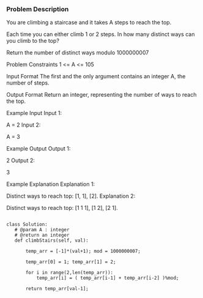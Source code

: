 ### Problem Description

You are climbing a staircase and it takes A steps to reach the top.

Each time you can either climb 1 or 2 steps. In how many distinct ways can you climb to the top?

Return the number of distinct ways modulo 1000000007



Problem Constraints
1 <= A <= 105



Input Format
The first and the only argument contains an integer A, the number of steps.



Output Format
Return an integer, representing the number of ways to reach the top.



Example Input
Input 1:

 A = 2
Input 2:

 A = 3


Example Output
Output 1:

 2
Output 2:

 3


Example Explanation
Explanation 1:

 Distinct ways to reach top: [1, 1], [2].
Explanation 2:

 Distinct ways to reach top: [1 1 1], [1 2], [2 1].
 
 
 
 ```
 
class Solution:
	# @param A : integer
	# @return an integer
	def climbStairs(self, val):

        temp_arr = [-1]*(val+1); mod = 1000000007;

        temp_arr[0] = 1; temp_arr[1] = 2;

        for i in range(2,len(temp_arr)):
            temp_arr[i] = ( temp_arr[i-1] + temp_arr[i-2] )%mod;
        
        return temp_arr[val-1];



 
 ```
